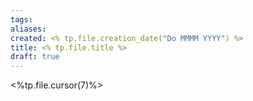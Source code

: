 ```yaml
---
tags: 
aliases: 
created: <% tp.file.creation_date("Do MMMM YYYY") %>
title: <% tp.file.title %>
draft: true
---
```


<%tp.file.cursor(7)%>